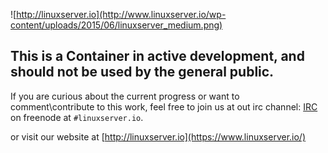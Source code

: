 ![http://linuxserver.io](http://www.linuxserver.io/wp-content/uploads/2015/06/linuxserver_medium.png)

## This is a Container in active development, and should not be used by the general public.
If you are curious about the current progress or want to comment\contribute to this work, feel free to join us at out irc channel:
[IRC](https://www.linuxserver.io/index.php/irc/) on freenode at `#linuxserver.io`.

or visit our website at [http://linuxserver.io](https://www.linuxserver.io/)

